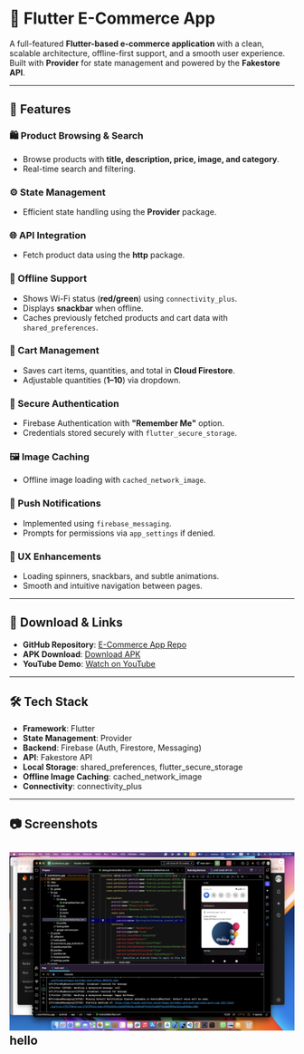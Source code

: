 # 🛒 Flutter E-Commerce App

A full-featured **Flutter-based e-commerce application** with a clean, scalable architecture, offline-first support, and a smooth user experience.  
Built with **Provider** for state management and powered by the **Fakestore API**.

---

## 🚀 Features

### 🛍 Product Browsing & Search
- Browse products with **title, description, price, image, and category**.
- Real-time search and filtering.

### ⚙️ State Management
- Efficient state handling using the **Provider** package.

### 🌐 API Integration
- Fetch product data using the **http** package.

### 📶 Offline Support
- Shows Wi-Fi status (**red/green**) using `connectivity_plus`.
- Displays **snackbar** when offline.
- Caches previously fetched products and cart data with `shared_preferences`.

### 🛒 Cart Management
- Saves cart items, quantities, and total in **Cloud Firestore**.
- Adjustable quantities (**1–10**) via dropdown.

### 🔐 Secure Authentication
- Firebase Authentication with **"Remember Me"** option.
- Credentials stored securely with `flutter_secure_storage`.

### 🖼 Image Caching
- Offline image loading with `cached_network_image`.

### 🔔 Push Notifications
- Implemented using `firebase_messaging`.
- Prompts for permissions via `app_settings` if denied.

### 🎨 UX Enhancements
- Loading spinners, snackbars, and subtle animations.
- Smooth and intuitive navigation between pages.

---

## 📲 Download & Links

- **GitHub Repository**: [E-Commerce App Repo](https://github.com/MuhammadBilalAkbar/ecommerce_app)
- **APK Download**: [Download APK](https://drive.google.com/drive/folders/1B0l811jXF51URSym0WOaZFFWP5B6faLo)
- **YouTube Demo**: [Watch on YouTube](https://www.youtube.com/watch?v=KNpcXrg91qc&list=PLjsAnKhr2SrjwJ2ESv-M3H0il3PR_8Apr&index=2)

---

## 🛠 Tech Stack

- **Framework**: Flutter
- **State Management**: Provider
- **Backend**: Firebase (Auth, Firestore, Messaging)
- **API**: Fakestore API
- **Local Storage**: shared_preferences, flutter_secure_storage
- **Offline Image Caching**: cached_network_image
- **Connectivity**: connectivity_plus

---

## 📷 Screenshots
![notifications.png](notifications.png)
hello
---

